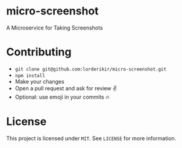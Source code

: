 # micro-screenshot
A Microservice for Taking Screenshots

# Contributing
* `git clone git@github.com:lorderikir/micro-screenshot.git`
* `npm install`
* Make your changes
* Open a pull request and ask for review ✌️
* Optional: use emoji in your commits 🔥

# License
This project is licensed under `MIT`. See `LICENSE` for more information.